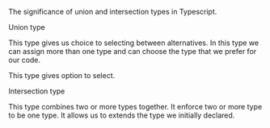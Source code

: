 The significance of union and intersection types in Typescript.

Union type

This type gives us choice to selecting between alternatives.
In this type we can assign more than one type and can choose the type that we prefer for our code.

This type gives option to select.


 Intersection type

 This type combines two or more types together. It enforce two or more type to be one type. It allows us to extends the type we initially declared. 